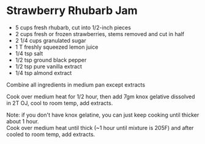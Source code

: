 # Strawberry Rhubarb Jam

* 5 cups fresh rhubarb, cut into 1/2-inch pieces
* 2 cups fresh or frozen strawberries, stems removed and cut in half
* 2 1/4 cups granulated sugar
* 1 T freshly squeezed lemon juice
* 1/4 tsp salt
* 1/2 tsp ground black pepper 
* 1/2 tsp pure vanilla extract 
* 1/4 tsp almond extract 

Combine all ingredients in medium pan except extracts

Cook over medium heat for 1/2 hour, then add 7gm knox gelative dissolved in 2T OJ, cool to room temp, add extracts. 

Note: if you don't have knox gelatine, you can just keep cooking until thicker about 1 hour.  
Cook over medium heat until thick (~1 hour until mixture is 205F) and after cooled to room temp, add extracts.

